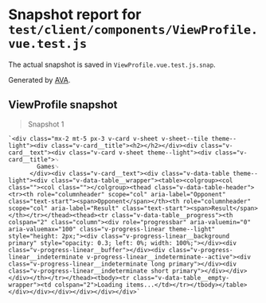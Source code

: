 # Snapshot report for `test/client/components/ViewProfile.vue.test.js`

The actual snapshot is saved in `ViewProfile.vue.test.js.snap`.

Generated by [AVA](https://avajs.dev).

## ViewProfile snapshot

> Snapshot 1

    `<div class="mx-2 mt-5 px-3 v-card v-sheet v-sheet--tile theme--light"><div class="v-card__title"><h2></h2></div><div class="v-card__text"><div class="v-card v-sheet theme--light"><div class="v-card__title">␊
            Games␊
          </div><div class="v-card__text"><div class="v-data-table theme--light"><div class="v-data-table__wrapper"><table><colgroup><col class=""><col class=""></colgroup><thead class="v-data-table-header"><tr><th role="columnheader" scope="col" aria-label="Opponent" class="text-start"><span>Opponent</span></th><th role="columnheader" scope="col" aria-label="Result" class="text-start"><span>Result</span></th></tr></thead><thead><tr class="v-data-table__progress"><th colspan="2" class="column"><div role="progressbar" aria-valuemin="0" aria-valuemax="100" class="v-progress-linear theme--light" style="height: 2px;"><div class="v-progress-linear__background primary" style="opacity: 0.3; left: 0%; width: 100%;"></div><div class="v-progress-linear__buffer"></div><div class="v-progress-linear__indeterminate v-progress-linear__indeterminate--active"><div class="v-progress-linear__indeterminate long primary"></div><div class="v-progress-linear__indeterminate short primary"></div></div></div></th></tr></thead><tbody><tr class="v-data-table__empty-wrapper"><td colspan="2">Loading items...</td></tr></tbody></table></div></div></div></div></div></div>`
